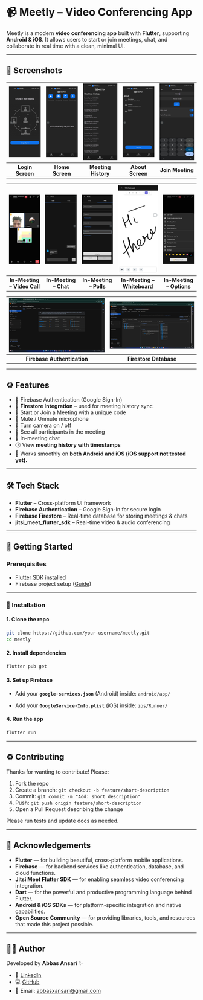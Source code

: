 # 📹 Meetly – Video Conferencing App  

Meetly is a modern **video conferencing app** built with **Flutter**, supporting **Android & iOS**. 
It allows users to start or join meetings, chat, and collaborate in real time with a clean, minimal UI.  
 

---

## 📱 Screenshots

| ![Screenshot 1](screenshots/screenshot-1.jpg) | ![Screenshot 2](screenshots/screenshot-2.jpg) | ![Screenshot 3](screenshots/screenshot-3.jpg) | ![Screenshot 4](screenshots/screenshot-4.jpg) | ![Screenshot 5](screenshots/screenshot-5.jpg) |
|:--:|:--:|:--:|:--:|:--:|
| **Login Screen** | **Home Screen** | **Meeting History** | **About Screen** | **Join Meeting** |

| ![Screenshot 6](screenshots/screenshot-6.jpg) | ![Screenshot 7](screenshots/screenshot-7.jpg) | ![Screenshot 8](screenshots/screenshot-8.jpg) | ![Screenshot 9](screenshots/screenshot-9.jpg) | ![Screenshot 10](screenshots/screenshot-10.jpg) |
|:--:|:--:|:--:|:--:|:--:|
| **In-Meeting – Video Call** | **In-Meeting – Chat** | **In-Meeting – Polls** | **In-Meeting – Whiteboard** | **In-Meeting – Options** |

| ![Screenshot 11](screenshots/screenshot-11.png) | ![Screenshot 12](screenshots/screenshot-12.png) |
|:--:|:--:|
| **Firebase Authentication** | **Firestore Database** |


---

## ⚙️ Features  

- 🔐 Firebase Authentication (Google Sign-In)  
- 📂 **Firestore Integration** – used for meeting history sync
- 🎥 Start or Join a Meeting with a unique code  
- 🎤 Mute / Unmute microphone  
- 📸 Turn camera on / off  
- 👥 See all participants in the meeting  
- 💬 In-meeting chat  
- 🕒 View **meeting history with timestamps**   
- 📱 Works smoothly on **both Android and iOS (iOS support not tested yet).**  

---

## 🛠️ Tech Stack  

- **Flutter** – Cross-platform UI framework  
- **Firebase Authentication** – Google Sign-In for secure login  
- **Firebase Firestore** – Real-time database for storing meetings & chats  
- **jitsi_meet_flutter_sdk** – Real-time video & audio conferencing
  
---

## 🚀 Getting Started

### Prerequisites
- [Flutter SDK](https://docs.flutter.dev/get-started/install) installed  
- Firebase project setup ([Guide](https://firebase.google.com/docs/flutter/setup))   

---

### 🔧 Installation  

#### 1. Clone the repo  
```bash
git clone https://github.com/your-username/meetly.git
cd meetly
```

#### 2. Install dependencies  
```bash
flutter pub get
```

#### 3. Set up Firebase  

- Add your **`google-services.json`** (Android) inside:  `android/app/`

- Add your **`GoogleService-Info.plist`** (iOS) inside:  `ios/Runner/`

#### 4. Run the app  
```bash
flutter run
```

---

## ♻️ Contributing

Thanks for wanting to contribute! Please:

1. Fork the repo
2. Create a branch: `git checkout -b feature/short-description`
3. Commit: `git commit -m "Add: short description"`
4. Push: `git push origin feature/short-description`
5. Open a Pull Request describing the change

Please run tests and update docs as needed.

---

## 🙏 Acknowledgements  

- **Flutter** — for building beautiful, cross-platform mobile applications.  
- **Firebase** — for backend services like authentication, database, and cloud functions.  
- **Jitsi Meet Flutter SDK** — for enabling seamless video conferencing integration.  
- **Dart** — for the powerful and productive programming language behind Flutter.  
- **Android & iOS SDKs** — for platform-specific integration and native capabilities.  
- **Open Source Community** — for providing libraries, tools, and resources that made this project possible.  

---

## 👨‍💻 Author  

Developed by **Abbas Ansari** ✨  
- 💼 [LinkedIn](https://www.linkedin.com/in/abbas-ansari/)  
- 💻 [GitHub](https://github.com/abbasdx)  
- 📩 Email: abbasxansari@gmail.com  
